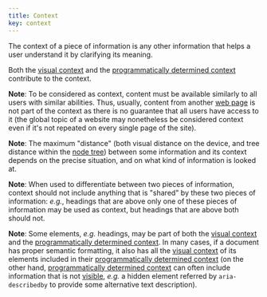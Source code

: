 ```yaml
---
title: Context
key: context
---
```


The context of a piece of information is any other information that helps a user understand it by clarifying its meaning.

Both the [visual context](#visual-context) and the [programmatically determined context](#programmatically-determined-context) contribute to the context.

**Note**: To be considered as context, content must be available similarly to all users with similar abilities. Thus, usually, content from another [web page](https://www.w3.org/TR/WCAG21/#dfn-web-page-s) is not part of the context as there is no guarantee that all users have access to it (the global topic of a website may nonetheless be considered context even if it's not repeated on every single page of the site).

**Note**: The maximum "distance" (both visual distance on the device, and tree distance within the [node tree](https://dom.spec.whatwg.org/#concept-node-tree)) between some information and its context depends on the precise situation, and on what kind of information is looked at.

**Note**: When used to differentiate between two pieces of information, context should not include anything that is "shared" by these two pieces of information: _e.g._, headings that are above only one of these pieces of information may be used as context, but headings that are above both should not.

**Note**: Some elements, _e.g._ headings, may be part of both the [visual context](#visual-context) and the [programmatically determined context](#programmatically-determined-context). In many cases, if a document has proper semantic formatting, it also has all the [visual context](#visual-context) of its elements included in their [programmatically determined context](#programmatically-determined-context) (on the other hand, [programmatically determined context](#programmatically-determined-context) can often include information that is not [visible](#visible), _e.g._ a hidden element referred by `aria-describedby` to provide some alternative text description).
